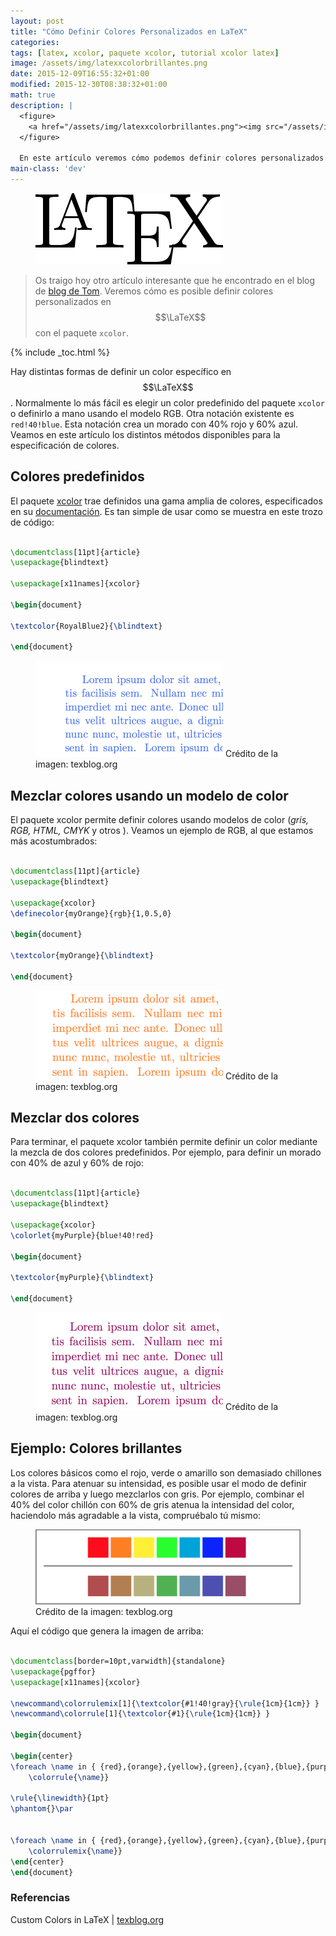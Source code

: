 ```yaml
---
layout: post
title: "Cómo Definir Colores Personalizados en LaTeX"
categories:
tags: [latex, xcolor, paquete xcolor, tutorial xcolor latex]
image: /assets/img/latexxcolorbrillantes.png
date: 2015-12-09T16:55:32+01:00
modified: 2015-12-30T08:38:32+01:00
math: true
description: |
  <figure>
    <a href="/assets/img/latexxcolorbrillantes.png"><img src="/assets/img/latexxcolorbrillantes.png" title="Cómo Definir Colores Personalizados en LaTeX" alt="Cómo Definir Colores Personalizados en LaTeX" /></a>
  </figure>  

  En este artículo veremos cómo podemos definir colores personalizados en LateX usando el paquete xcolor.
main-class: 'dev'
---
```


<figure>
  <img src="/assets/img/2013/05/latex_logo.png" title="{{ page.title }}" alt="{{ page.title }}" />
</figure>

> Os traigo hoy otro artículo interesante que he encontrado en el blog de <a href="http://texblog.org" target="_blank" title="http://texblog.org">blog de Tom</a>. Veremos cómo es posible definir colores personalizados en $$\LaTeX$$ con el paquete `xcolor`.

{% include _toc.html %}

<!--ad-->

Hay distintas formas de definir un color específico en $$\LaTeX$$. Normalmente lo más fácil es elegir un color predefinido del paquete `xcolor` o definirlo a mano usando el modelo RGB. Otra notación existente es `red!40!blue`. Esta notación crea un morado con 40% rojo y 60% azul. Veamos en este artículo los distintos métodos disponibles para la especificación de colores.

## Colores predefinidos

El paquete <a href="http://mirrors.ctan.org/macros/latex/contrib/xcolor/xcolor.pdf" target="_blank" title="">xcolor</a> trae definidos una gama amplia de colores, especificados en su <a href="http://mirrors.ctan.org/macros/latex/contrib/xcolor/xcolor.pdf" target="_blank" title="Documentación xcolor">documentación</a>. Es tan simple de usar como se muestra en este trozo de código:

```latex

\documentclass[11pt]{article}
\usepackage{blindtext}

\usepackage[x11names]{xcolor}

\begin{document}

\textcolor{RoyalBlue2}{\blindtext}

\end{document}

```

<figure>
  <a href="/assets/img/xcolorlatex1.png"><img src="/assets/img/xcolorlatex1.png" title="{{ page.title }}" alt="{{ page.title }}" /></a>
  <span class="image-credit">Crédito de la imagen: texblog.org</span>
</figure>

## Mezclar colores usando un modelo de color

El paquete xcolor permite definir colores usando modelos de color (_gris, RGB, HTML, CMYK_ y otros ). Veamos un ejemplo de RGB, al que estamos más acostumbrados:

```latex

\documentclass[11pt]{article}
\usepackage{blindtext}

\usepackage{xcolor}
\definecolor{myOrange}{rgb}{1,0.5,0}

\begin{document}

\textcolor{myOrange}{\blindtext}

\end{document}

```

<figure>
  <a href="/assets/img/xcolorlatex2.png"><img src="/assets/img/xcolorlatex2.png" title="{{ page.title }}" alt="{{ page.title }}" /></a>
  <span class="image-credit">Crédito de la imagen: texblog.org</span>
</figure>

## Mezclar dos colores

Para terminar, el paquete xcolor también permite definir un color mediante la mezcla de dos colores predefinidos. Por ejemplo, para definir un morado con 40% de azul y 60% de rojo:

```latex

\documentclass[11pt]{article}
\usepackage{blindtext}

\usepackage{xcolor}
\colorlet{myPurple}{blue!40!red}

\begin{document}

\textcolor{myPurple}{\blindtext}

\end{document}

```

<figure>
  <a href="/assets/img/xcolorlatex3.png"><img src="/assets/img/xcolorlatex3.png" title="{{ page.title }}" alt="{{ page.title }}" /></a>
  <span class="image-credit">Crédito de la imagen: texblog.org</span>
</figure>

## Ejemplo: Colores brillantes

Los colores básicos como el rojo, verde o amarillo son demasiado chillones a la vista. Para atenuar su intensidad, es posible usar el modo de definir colores de arriba y luego mezclarlos con gris. Por ejemplo, combinar el 40% del color chillón con 60% de gris atenua la intensidad del color, haciendolo más agradable a la vista, compruébalo tú mismo:

<figure>
  <a href="/assets/img/latexxcolorbrillantes.png"><img src="/assets/img/latexxcolorbrillantes.png" title="{{ page.title }}" alt="{{ page.title }}" /></a>
  <span class="image-credit">Crédito de la imagen: texblog.org</span>
</figure>

Aquí el código que genera la imagen de arriba:

```latex

\documentclass[border=10pt,varwidth]{standalone}
\usepackage{pgffor}
\usepackage[x11names]{xcolor}

\newcommand\colorrulemix[1]{\textcolor{#1!40!gray}{\rule{1cm}{1cm}} }
\newcommand\colorrule[1]{\textcolor{#1}{\rule{1cm}{1cm}} }

\begin{document}

\begin{center}
\foreach \name in { {red},{orange},{yellow},{green},{cyan},{blue},{purple}} {
    \colorrule{\name}}

\rule{\linewidth}{1pt}
\phantom{}\par


\foreach \name in { {red},{orange},{yellow},{green},{cyan},{blue},{purple}} {
    \colorrulemix{\name}}
\end{center}
\end{document}

```

### Referencias

Custom Colors in LaTeX \| [texblog.org](http://texblog.org/2015/12/08/custom-colors-in-latex/)
